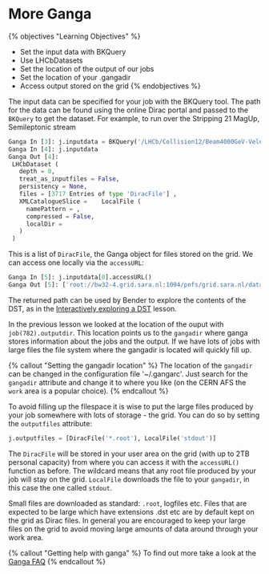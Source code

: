 # More Ganga

{% objectives "Learning Objectives" %}
* Set the input data with BKQuery
* Use LHCbDatasets
* Set the location of the output of our jobs
* Set the location of your .gangadir
* Access output stored on the grid
{% endobjectives %} 

The input data can be specified for your job with the BKQuery tool. The path for the data can be found using the online Dirac portal and passed to the `BKQuery` to get the dataset. For example, to run over the Stripping 21 MagUp, Semileptonic stream

```python
Ganga In [3]: j.inputdata = BKQuery('/LHCb/Collision12/Beam4000GeV-VeloClosed-MagUp/Real Data/Reco14/Stripping21r0p1a/90000000/SEMILEPTONIC.DST').getDataset()
Ganga In [4]: j.inputdata
Ganga Out [4]: 
 LHCbDataset (
   depth = 0,
   treat_as_inputfiles = False,
   persistency = None,
   files = [3717 Entries of type 'DiracFile'] ,
   XMLCatalogueSlice =    LocalFile (
     namePattern = ,
     compressed = False,
     localDir = 
   ) 
 )
```
This is a list of `DiracFile`, the Ganga object for files stored on the grid. We can access one locally via the `accessURL`:
```python
Ganga In [5]: j.inputdata[0].accessURL()
Ganga Out [5]: ['root://bw32-4.grid.sara.nl:1094/pnfs/grid.sara.nl/data/lhcb/LHCb/Collision12/SEMILEPTONIC.DST/00051179/0000/00051179_00006978_1.semileptonic.dst']
```
The returned path can be used by Bender to explore the contents of the DST, as in the [Interactively exploring a DST](interactive-dst.html) lesson.

In the previous lesson we looked at the location of the ouput with `job(782).outputdir`. This location points us to the `gangadir` where ganga stores information about the jobs and the output. If we have lots of jobs with large files the file system where the gangadir is located will quickly fill up.

{% callout "Setting the gangadir location" %}
The location of the `gangadir` can be changed in the configuration file 
'~/.gangarc'. Just search for the `gangadir` attribute and change it to where 
you like (on the CERN AFS the `work` area is a popular choice).
{% endcallout %} 

To avoid filling up the filespace it is wise to put the large files produced by your job somewhere with lots of storage - the grid. You can do so by setting the `outputfiles` attribute:

```python
j.outputfiles = [DiracFile('*.root'), LocalFile('stdout')]
```
The `DiracFile` will be stored in your user area on the grid (with up to 2TB personal capacity) from where you can access it with the `accessURL()` function as before. The wildcard means that any root file produced by your job will stay on the grid. `LocalFile` downloads the file to your `gangadir`, in this case the one called `stdout`.

Small files are downloaded as standard: `.root`, logfiles etc. Files that are expected to be large which have extensions .dst etc are by default kept on the grid as Dirac files. In general you are encouraged to keep your large files on the grid to avoid moving large amounts of data around through your work area.


{% callout "Getting help with ganga" %}
To find out more take a look at the [Ganga 
FAQ](https://twiki.cern.ch/twiki/bin/view/LHCb/FAQ/GangaLHCbFAQ)
{% endcallout %} 
